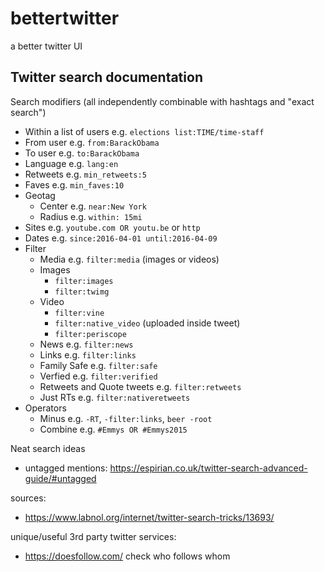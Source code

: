 # bettertwitter

a better twitter UI

## Twitter search documentation

Search modifiers (all independently combinable with hashtags and "exact search")

- Within a list of users e.g. `elections list:TIME/time-staff`
- From user e.g. `from:BarackObama`
- To user e.g. `to:BarackObama`
- Language e.g. `lang:en`
- Retweets e.g. `min_retweets:5`
- Faves e.g. `min_faves:10`
- Geotag
  - Center e.g. `near:New York`
  - Radius e.g. `within: 15mi`
- Sites e.g. `youtube.com OR youtu.be` or `http`
- Dates e.g. `since:2016-04-01 until:2016-04-09`
- Filter
  - Media e.g. `filter:media` (images or videos)
  - Images
    - `filter:images`
    - `filter:twimg`
  - Video
    - `filter:vine`
    - `filter:native_video` (uploaded inside tweet)
    - `filter:periscope`
  - News e.g. `filter:news`
  - Links e.g. `filter:links`
  - Family Safe e.g. `filter:safe`
  - Verfied e.g. `filter:verified`
  - Retweets and Quote tweets e.g. `filter:retweets`
  - Just RTs e.g. `filter:nativeretweets`
- Operators
  - Minus e.g. `-RT`, `-filter:links`, `beer -root`
  - Combine e.g. `#Emmys OR #Emmys2015`

Neat search ideas

- untagged mentions: https://espirian.co.uk/twitter-search-advanced-guide/#untagged

sources:

- https://www.labnol.org/internet/twitter-search-tricks/13693/

unique/useful 3rd party twitter services:

- https://doesfollow.com/ check who follows whom
